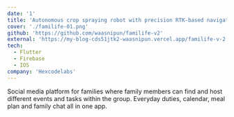 ```yaml
---
date: '1'
title: 'Autonomous crop spraying robot with precision RTK-based navigation'
cover: './familife-01.png'
github: 'https://github.com/waasnipun/familife-v2'
external: 'https://my-blog-cds51jtk2-waasnipun.vercel.app/familife-v-2'
tech:
  - Flutter
  - Firebase
  - IOS
company: 'Hexcodelabs'
---
```


Social media platform for families where family members can find and host different events and tasks within the group. Everyday duties, calendar, meal plan and family chat all in one app.